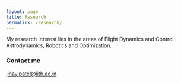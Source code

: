 ```yaml
---
layout: page
title: Research
permalink: /research/
---
```

My research interest lies in the areas of Flight Dynamics and Control, Astrodynamics, Robotics and Optimization. 
### Contact me

[jinay.patel@iitb.ac.in](mailto:jinay.patel@iitb.ac.in)
